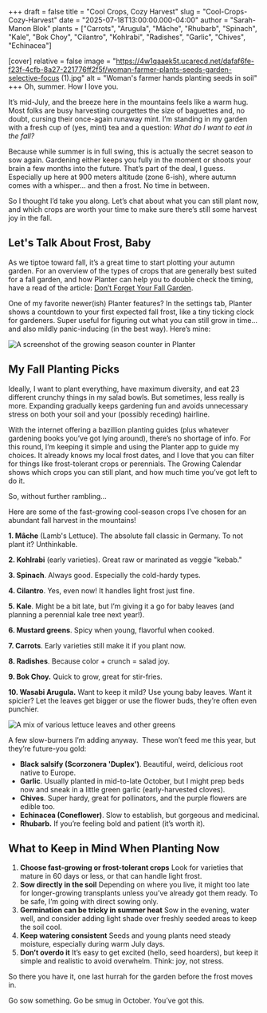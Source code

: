+++
draft = false
title = "Cool Crops, Cozy Harvest"
slug = "Cool-Crops-Cozy-Harvest"
date = "2025-07-18T13:00:00.000-04:00"
author = "Sarah-Manon Blok"
plants = ["Carrots", "Arugula", "Mâche", "Rhubarb", "Spinach", "Kale", "Bok Choy", "Cilantro", "Kohlrabi", "Radishes", "Garlic", "Chives", "Echinacea"]

[cover]
relative = false
image = "https://4w1qaaek5t.ucarecd.net/dafaf6fe-f23f-4cfb-8a27-221776ff2f5f/woman-farmer-plants-seeds-garden-selective-focus (1).jpg"
alt = "Woman's farmer hands planting seeds in soil"
+++
Oh, summer. How I love you.

It’s mid-July, and the breeze here in the mountains feels like a warm hug. Most folks are busy harvesting courgettes the size of baguettes and, no doubt, cursing their once-again runaway mint. I’m standing in my garden with a fresh cup of (yes, mint) tea and a question: *What do I want to eat in the fall?*

Because while summer is in full swing, this is actually the secret season to sow again. Gardening either keeps you fully in the moment or shoots your brain a few months into the future. That’s part of the deal, I guess. Especially up here at 900 meters altitude (zone 6-ish), where autumn comes with a whisper… and then a frost. No time in between.

So I thought I’d take you along. Let’s chat about what you can still plant now, and which crops are worth your time to make sure there’s still some harvest joy in the fall.

## Let's Talk About Frost, Baby

As we tiptoe toward fall, it’s a great time to start plotting your autumn garden. For an overview of the types of crops that are generally best suited for a fall garden, and how Planter can help you to double check the timing, have a read of the article: [Don’t Forget Your Fall Garden](https://blog.planter.garden/posts/don-t-forget-your-fall-garden/).

One of my favorite newer(ish) Planter features? In the settings tab, Planter shows a countdown to your first expected fall frost, like a tiny ticking clock for gardeners. Super useful for figuring out what you can still grow in time… and also mildly panic-inducing (in the best way). Here’s mine:

![A screenshot of the growing season counter in Planter](https://4w1qaaek5t.ucarecd.net/700d9423-72dc-44bc-bf92-b95d83051984/Growing-season-screenshot.jpeg)



## My Fall Planting Picks

Ideally, I want to plant everything, have maximum diversity, and eat 23 different crunchy things in my salad bowls. But sometimes, less really is more. Expanding gradually keeps gardening fun and avoids unnecessary stress on both your soil and your (possibly receding) hairline.

With the internet offering a bazillion planting guides (plus whatever gardening books you’ve got lying around), there’s no shortage of info. For this round, I’m keeping it simple and using the Planter app to guide my choices. It already knows my local frost dates, and I love that you can filter for things like frost-tolerant crops or perennials. The Growing Calendar shows which crops you can still plant, and how much time you’ve got left to do it.

So, without further rambling… 

Here are some of the fast-growing cool-season crops I’ve chosen for an abundant fall harvest in the mountains!

**1. Mâche** (Lamb's Lettuce). The absolute fall classic in Germany. To not plant it? Unthinkable. 

**2. Kohlrabi** (early varieties). Great raw or marinated as veggie "kebab."

**3. Spinach**. Always good. Especially the cold-hardy types.

**4. Cilantro**. Yes, even now! It handles light frost just fine.

**5. Kale**. Might be a bit late, but I’m giving it a go for baby leaves (and planning a perennial kale tree next year!).

**6. Mustard greens**. Spicy when young, flavorful when cooked.

**7. Carrots**. Early varieties still make it if you plant now.

**8. Radishes**. Because color + crunch = salad joy.

**9. Bok Choy.** Quick to grow, great for stir-fries.

**10. Wasabi Arugula.** Want to keep it mild? Use young baby leaves. Want it spicier? Let the leaves get bigger or use the flower buds, they’re often even punchier.

![A mix of various lettuce leaves and other greens](https://4w1qaaek5t.ucarecd.net/b52ff5d9-9f82-4369-ab0e-242657670ca8/mix-variety-healthy-fresh-green-salad.jpg)



A few slow-burners I’m adding anyway.  These won’t feed me this year, but they’re future-you gold:

* **Black salsify (Scorzonera 'Duplex')**. Beautiful, weird, delicious root native to Europe.
* **Garlic**. Usually planted in mid-to-late October, but I might prep beds now and sneak in a little green garlic (early-harvested cloves).
* **Chives**. Super hardy, great for pollinators, and the purple flowers are edible too.
* **Echinacea (Coneflower)**. Slow to establish, but gorgeous and medicinal.
* **Rhubarb.** If you’re feeling bold and patient (it’s worth it). 

## **What to Keep in Mind When Planting Now**

1. **Choose fast-growing or frost-tolerant crops**
   Look for varieties that mature in 60 days or less, or that can handle light frost.
2. **Sow directly in the soil**
   Depending on where you live, it might too late for longer-growing transplants unless you’ve already got them ready. To be safe, I’m going with direct sowing only.
3. **Germination can be tricky in summer heat**
   Sow in the evening, water well, and consider adding light shade over freshly seeded areas to keep the soil cool.
4. **Keep watering consistent**
   Seeds and young plants need steady moisture, especially during warm July days.
5. **Don’t overdo it**
   It’s easy to get excited (hello, seed hoarders), but keep it simple and realistic to avoid overwhelm. Think: joy, not stress.

So there you have it, one last hurrah for the garden before the frost moves in.

Go sow something. Go be smug in October. You’ve got this.
